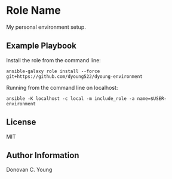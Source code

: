 Role Name
=========

My personal environment setup.

Example Playbook
----------------

Install the role from the command line:

```shell
ansible-galaxy role install --force git+https://github.com/dyoung522/dyoung-environment
```

Running from the command line on localhost:

```shell
ansible -K localhost -c local -m include_role -a name=$USER-environment
```

License
-------

MIT

Author Information
------------------

Donovan C. Young
